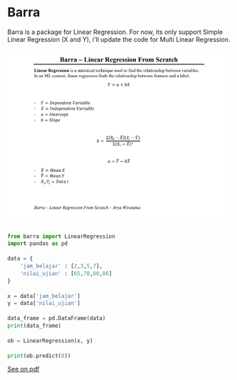 # Barra

Barra is a package for Linear Regression. For now, its only support Simple Linear Regression (X and Y), i'll update the code for Multi Linear Regression.

![Linreg Formula](/pic/barra-fix.png)


```python

from barra import LinearRegression
import pandas as pd

data = {
    'jam_belajar' : [2,3,5,7],
    'nilai_ujian' : [65,70,80,86]
}

x = data['jam_belajar']
y = data['nilai_ujian']

data_frame = pd.DataFrame(data)
print(data_frame)

ob = LinearRegression(x, y)

print(ob.predict(8))

```

[See on pdf](/pic/Barra%20-%20Linear%20Regression%20From%20Scratch%20-%20Fix.pdf)

